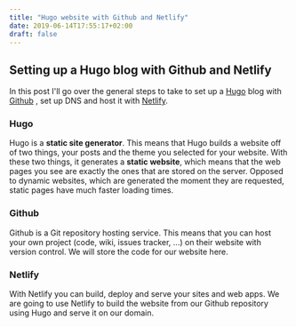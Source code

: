 ```yaml
---
title: "Hugo website with Github and Netlify"
date: 2019-06-14T17:55:17+02:00
draft: false
---
```


## Setting up a Hugo blog with Github and Netlify

In this post I'll go over the general steps to take to set up a [Hugo](https://gohugo.io/) blog with [Github](https://github.com/) , set up DNS and host it with [Netlify](https://www.netlify.com/).
### Hugo
Hugo is a **static site generator**. This means that Hugo builds a website off of two things, your posts and the theme you selected for your website.
With these two things, it generates a **static website**,  which means that the web pages you see are exactly the ones that are stored on the server. Opposed to dynamic websites, which are generated the moment they are requested, static pages have much faster loading times.
### Github
Github is a Git repository hosting service. This means that you can host your own project (code, wiki, issues tracker, ...) on their website with version control.
We will store the code for our website here.
### Netlify
With Netlify you can build, deploy and serve your sites and web apps. We are going to use Netlify to build the website from our Github repository using Hugo and serve it on our domain.
